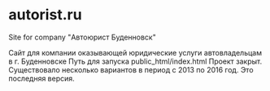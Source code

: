 # autorist.ru
Site for company "Автоюрист Буденновск"

Сайт для компании оказывающей юридические услуги автовладельцам в г. Буденновске
Путь для запуска public_html/index.html
Проект закрыт. Существовало несколько вариантов в период с 2013 по 2016 год. Это последняя версия.

